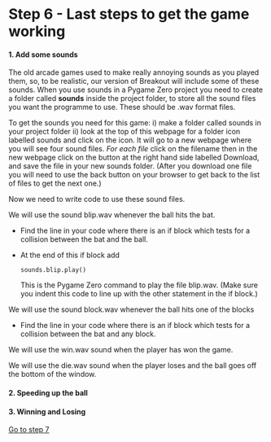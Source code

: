 # Step 6 - Last steps to get the game working

#### 1. Add some sounds

The old arcade games used to make really annoying sounds as you played them, so, to be realistic, our version of Breakout will include some of these sounds.
When you use sounds in a Pygame Zero project you need to create a folder called **sounds** inside the project folder, to store all the sound files you want the programme to use. These should be .wav format files. 

To get the sounds you need for this game:
 i) make a folder called sounds in your project folder
ii) look at the top of this webpage for a folder icon labelled sounds and click on the icon. It will go to a new webpage where you will see four sound files. *For each file* click on the filename then in the new webpage click on the button at the right hand side labelled Download, and save the file in your new sounds folder. (After you download one file you will need to use the back button on your browser to get back to the list of files to get the next one.)

Now we need to write code to use these sound files.

We will use the sound blip.wav whenever the ball hits the bat.

- Find the line in your code where there is an if block which tests for a collision between the bat and the ball.
- At the end of this if block add
  
  `sounds.blip.play()`
  
  This is the Pygame Zero command to play the file blip.wav. (Make sure you indent this code to line up with the other statement in the if block.)

We will use the sound block.wav whenever the ball hits one of the blocks

- Find the line in your code where there is an if block which tests for a collision between the bat and any block.

We will use the win.wav sound when the player has won the game.

We will use the die.wav sound when the player loses and the ball goes off the bottom of the window.


#### 2. Speeding up the ball

#### 3. Winning and Losing


[Go to step 7](../step07-ideas_for_improvement)